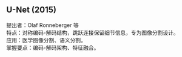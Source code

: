 ## U-Net (2015) 
提出者：Olaf Ronneberger 等  
特点：对称编码-解码结构，跳跃连接保留细节信息，专为图像分割设计。  
应用：医学图像分割、语义分割。  
掌握要点：编码-解码架构、特征融合。  
